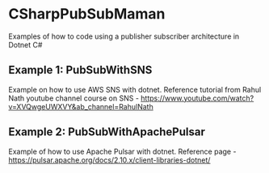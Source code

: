 # CSharpPubSubMaman
Examples of how to code using a publisher subscriber architecture in Dotnet C#

## Example 1: PubSubWithSNS
Example on how to use AWS SNS with dotnet. Reference tutorial from Rahul Nath youtube channel course on SNS - https://www.youtube.com/watch?v=XVQwgeUWXVY&ab_channel=RahulNath

## Example 2: PubSubWithApachePulsar
Example of how to use Apache Pulsar with dotnet. Reference page - https://pulsar.apache.org/docs/2.10.x/client-libraries-dotnet/
